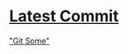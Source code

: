 # [Latest Commit](https://codebydom.github.io/git-some/)

["Git Some"](https://www.youtube.com/watch?v=3WKNIfjyLzU)

